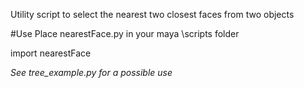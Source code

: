 Utility script to select the nearest two closest faces from two objects

#Use
Place nearestFace.py in your maya \scripts folder

import nearestFace

*See tree_example.py for a possible use*

